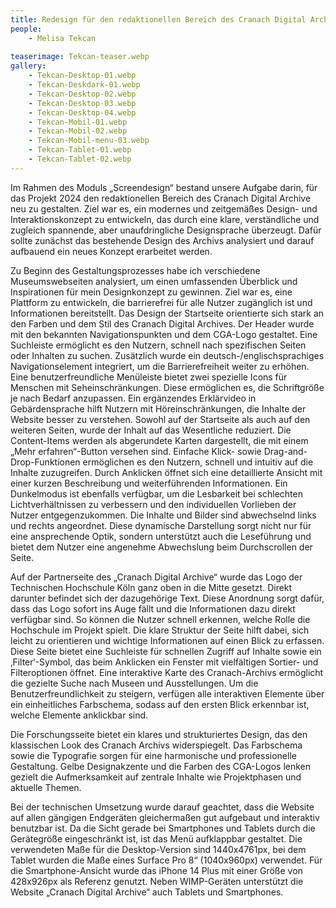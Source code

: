```yaml
---
title: Redesign für den redaktionellen Bereich des Cranach Digital Archive
people:
    - Melisa Tekcan
    
teaserimage: Tekcan-teaser.webp
gallery:
    - Tekcan-Desktop-01.webp
    - Tekcan-Deskdark-01.webp
    - Tekcan-Desktop-02.webp
    - Tekcan-Desktop-03.webp
    - Tekcan-Desktop-04.webp
    - Tekcan-Mobil-01.webp
    - Tekcan-Mobil-02.webp
    - Tekcan-Mobil-menu-03.webp
    - Tekcan-Tablet-01.webp
    - Tekcan-Tablet-02.webp
---
```


Im Rahmen des Moduls „Screendesign“ bestand unsere Aufgabe darin, für das Projekt 2024 den redaktionellen Bereich des Cranach Digital Archive neu zu gestalten. Ziel war es, ein modernes und zeitgemäßes Design- und Interaktionskonzept zu entwickeln, das durch eine klare, verständliche und zugleich spannende, aber unaufdringliche Designsprache überzeugt. Dafür sollte zunächst das bestehende Design des Archivs analysiert und darauf aufbauend ein neues Konzept erarbeitet werden.

Zu Beginn des Gestaltungsprozesses habe ich verschiedene Museumswebseiten analysiert, um einen umfassenden Überblick und Inspirationen für mein Designkonzept zu gewinnen. Ziel war es, eine Plattform zu entwickeln, die barrierefrei für alle Nutzer zugänglich ist und Informationen bereitstellt. Das Design der Startseite orientierte sich stark an den Farben und dem Stil des Cranach Digital Archives. Der Header wurde mit den bekannten Navigationspunkten und dem CGA-Logo gestaltet. Eine Suchleiste ermöglicht es den Nutzern, schnell nach spezifischen Seiten oder Inhalten zu suchen. Zusätzlich wurde ein deutsch-/englischsprachiges Navigationselement integriert, um die Barrierefreiheit weiter zu erhöhen. Eine benutzerfreundliche Menüleiste bietet zwei spezielle Icons für Menschen mit Seheinschränkungen. Diese ermöglichen es, die Schriftgröße je nach Bedarf anzupassen. Ein ergänzendes Erklärvideo in Gebärdensprache hilft Nutzern mit Höreinschränkungen, die Inhalte der Website besser zu verstehen. 
Sowohl auf der Startseite als auch auf den weiteren Seiten, wurde der Inhalt auf das Wesentliche reduziert. Die Content-Items werden als abgerundete Karten dargestellt, die mit einem „Mehr erfahren“-Button versehen sind. Einfache Klick- sowie Drag-and-Drop-Funktionen ermöglichen es den Nutzern, schnell und intuitiv auf die Inhalte zuzugreifen. Durch Anklicken öffnet sich eine detaillierte Ansicht mit einer kurzen Beschreibung und weiterführenden Informationen. Ein Dunkelmodus ist ebenfalls verfügbar, um die Lesbarkeit bei schlechten Lichtverhältnissen zu verbessern und den individuellen Vorlieben der Nutzer entgegenzukommen. Die Inhalte und Bilder sind abwechselnd links und rechts angeordnet. Diese dynamische Darstellung sorgt nicht nur für eine ansprechende Optik, sondern unterstützt auch die Leseführung und bietet dem Nutzer eine angenehme Abwechslung beim Durchscrollen der Seite.

Auf der Partnerseite des „Cranach Digital Archive“ wurde das Logo der Technischen Hochschule Köln ganz oben in die Mitte gesetzt. Direkt darunter befindet sich der dazugehörige Text. Diese Anordnung sorgt dafür, dass das Logo sofort ins Auge fällt und die Informationen dazu direkt verfügbar sind. So können die Nutzer schnell erkennen, welche Rolle die Hochschule im Projekt spielt. Die klare Struktur der Seite hilft dabei, sich leicht zu orientieren und wichtige Informationen auf einen Blick zu erfassen.
Diese Seite bietet eine Suchleiste für schnellen Zugriff auf Inhalte sowie ein ‚Filter‘-Symbol, das beim Anklicken ein Fenster mit vielfältigen Sortier- und Filteroptionen öffnet. Eine interaktive Karte des Cranach-Archivs ermöglicht die gezielte Suche nach Museen und Ausstellungen. Um die Benutzerfreundlichkeit zu steigern, verfügen alle interaktiven Elemente über ein einheitliches Farbschema, sodass auf den ersten Blick erkennbar ist, welche Elemente anklickbar sind.

Die Forschungsseite bietet ein klares und strukturiertes Design, das den klassischen Look des Cranach Archivs widerspiegelt. Das Farbschema sowie die Typografie sorgen für eine harmonische und professionelle Gestaltung. Gelbe Designakzente und die Farben des CGA-Logos lenken gezielt die Aufmerksamkeit auf zentrale Inhalte wie Projektphasen und aktuelle Themen. 

Bei der technischen Umsetzung wurde darauf geachtet, dass die Website auf allen gängigen Endgeräten gleichermaßen gut aufgebaut und interaktiv benutzbar ist. Da die Sicht gerade bei Smartphones und Tablets durch die Gerätegröße eingeschränkt ist, ist das Menü aufklappbar gestaltet. Die verwendeten Maße für die Desktop-Version sind 1440x4761px, bei dem Tablet wurden die Maße eines Surface Pro 8“ (1040x960px) verwendet. Für die Smartphone-Ansicht wurde das iPhone 14 Plus mit einer Größe von 428x926px als Referenz genutzt. Neben WIMP-Geräten unterstützt die Website „Cranach Digital Archive“ auch Tablets und Smartphones.

